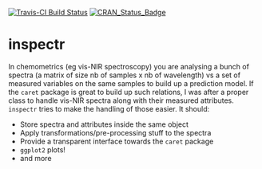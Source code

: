 [![Travis-CI Build Status](https://travis-ci.org/pierreroudier/inspectr.svg?branch=master)](https://travis-ci.org/pierreroudier/inspectr)
[![CRAN_Status_Badge](http://www.r-pkg.org/badges/version/inspectr)](http://cran.r-project.org/web/packages/inspectr)

# inspectr

In chemometrics (eg vis-NIR spectroscopy) you are analysing a bunch of spectra (a matrix of size nb of samples x nb of wavelength) vs a set of measured variables on the same samples to build up a prediction model. If the `caret` package is great to build up such relations, I was after a proper class to handle vis-NIR spectra along with their measured attributes. `inspectr` tries to make the handling of those easier. It should:

* Store spectra and attributes inside the same object
* Apply transformations/pre-processing stuff to the spectra
* Provide a transparent interface towards the `caret` package
* `ggplot2` plots!
* and more

